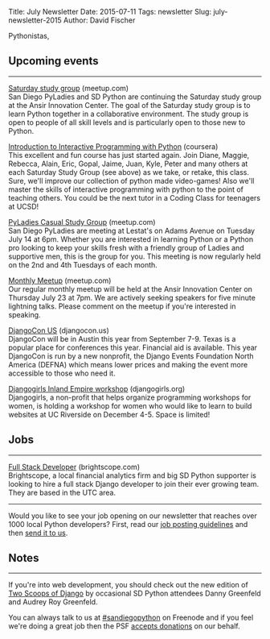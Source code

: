 Title: July Newsletter
Date: 2015-07-11
Tags: newsletter
Slug: july-newsletter-2015
Author: David Fischer


Pythonistas,


Upcoming events
---------------

----

[Saturday study group][saturday-meetup] (meetup.com) <br />
San Diego PyLadies and SD Python are continuing the Saturday study group
at the Ansir Innovation Center. The goal of the Saturday study group is to
learn Python together in a collaborative environment. The study group is open
to people of all skill levels and is particularly open to those new to Python.

[saturday-meetup]: http://www.meetup.com/pythonsd/events/223829973/


[Introduction to Interactive Programming with Python][rice-course] (coursera) <br />
This excellent and fun course has just started again. Join Diane, Maggie, Rebecca, Alain, Eric, Gopal, Jaime, Juan, Kyle, Peter and many others at each Saturday Study Group (see above) as we take, or retake, this class. Sure, we'll improve our collection of python made video-games! Also we'll master the skills of interactive programming with python to the point of teaching others. You could be the next tutor in a Coding Class for teenagers at UCSD!

[rice-course]: https://www.coursera.org/course/interactivepython1


[PyLadies Casual Study Group][] (meetup.com) <br />
San Diego PyLadies are meeting at Lestat's on Adams Avenue on Tuesday July 14
at 6pm. Whether you are interested in learning Python or a Python pro looking
to keep your skills fresh with a friendly group of Ladies and supportive men,
this is the group for you. This meeting is now regularly held on the 2nd and
4th Tuesdays of each month.

[PyLadies Casual Study Group]: http://www.meetup.com/sd-pyladies/events/222919360/


[Monthly Meetup][] (meetup.com) <br />
Our regular monthly meetup will be held at the Ansir Innovation Center on
Thursday July 23 at 7pm. We are actively seeking speakers for five minute lightning
talks. Please comment on the meetup if you're interested in speaking.

[Monthly Meetup]: http://www.meetup.com/pythonsd/events/223828828/


[DjangoCon US][] (djangocon.us) <br />
DjangoCon will be in Austin this year from September 7-9. Texas is a popular
place for conferences this year. Financial aid is available. This year
DjangoCon is run by a new nonprofit, the Django Events Foundation North
America (DEFNA) which means lower prices and making the event more accessible
to those who need it.

[DjangoCon US]: https://2015.djangocon.us/


[Djangogirls Inland Empire workshop][] (djangogirls.org) <br />
Djangogirls, a non-profit that helps organize programming workshops for women,
is holding a workshop for women who would like to learn to build websites at
UC Riverside on December 4-5. Space is limited!

[Djangogirls Inland Empire workshop]: https://djangogirls.org/inlandempire/


Jobs
----

----


[Full Stack Developer][full-stack-dev] (brightscope.com) <br />
Brightscope, a local financial analytics firm and big SD Python supporter is
looking to hire a full stack Django developer to join their ever growing team.
They are based in the UTC area.

[full-stack-dev]: http://www.brightscope.com/about/careers/#job_Software_Engineer


----

Would you like to see your job opening on our newsletter that reaches over
1000 local Python developers? First, read our
[job posting guidelines][job-guidelines] and then [send it to us][send-it].

[send-it]: mailto:sandiegopython-organizers@googlegroups.com
[job-guidelines]: http://pythonsd.org/pages/job-posting-guidelines.html

Notes
-----

----

If you're into web development, you should check out the new edition of
[Two Scoops of Django][two-scoops] by occasional SD Python attendees Danny
Greenfeld and Audrey Roy Greenfeld.

[two-scoops]: http://twoscoopspress.org/products/two-scoops-of-django-1-8


You can always talk to us at [#sandiegopython][irc] on Freenode and if you feel
we're doing a great job then the PSF [accepts donations][accepts-donations] on
our behalf.

[irc]: http://pythonsd.org/pages/chat-room.html
[accepts-donations]: https://psfmember.org/civicrm/contribute/transact?reset=1&id=9
